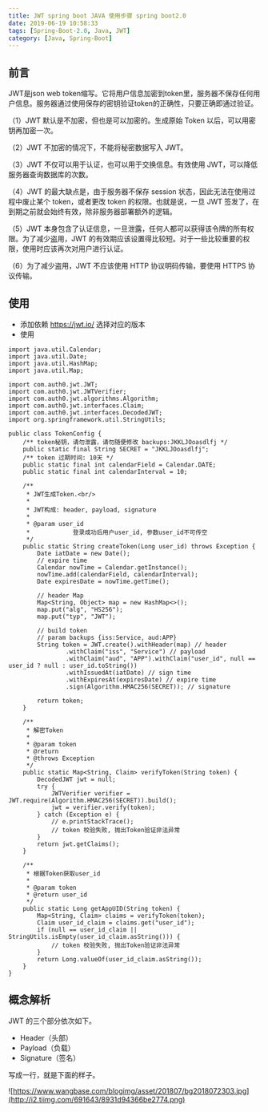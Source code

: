 ```yaml
---
title: JWT spring boot JAVA 使用步骤 spring boot2.0
date: 2019-06-19 10:58:33
tags: [Spring-Boot-2.0, Java, JWT]
category: [Java, Spring-Boot]
---
```


## 前言
JWT是json web token缩写。它将用户信息加密到token里，服务器不保存任何用户信息。服务器通过使用保存的密钥验证token的正确性，只要正确即通过验证。

（1）JWT 默认是不加密，但也是可以加密的。生成原始 Token 以后，可以用密钥再加密一次。

（2）JWT 不加密的情况下，不能将秘密数据写入 JWT。

（3）JWT 不仅可以用于认证，也可以用于交换信息。有效使用 JWT，可以降低服务器查询数据库的次数。

（4）JWT 的最大缺点是，由于服务器不保存 session 状态，因此无法在使用过程中废止某个 token，或者更改 token 的权限。也就是说，一旦 JWT 签发了，在到期之前就会始终有效，除非服务器部署额外的逻辑。

（5）JWT 本身包含了认证信息，一旦泄露，任何人都可以获得该令牌的所有权限。为了减少盗用，JWT 的有效期应该设置得比较短。对于一些比较重要的权限，使用时应该再次对用户进行认证。

（6）为了减少盗用，JWT 不应该使用 HTTP 协议明码传输，要使用 HTTPS 协议传输。
## 使用

 - 添加依赖
https://jwt.io/
选择对应的版本
 - 使用

```
import java.util.Calendar;
import java.util.Date;
import java.util.HashMap;
import java.util.Map;

import com.auth0.jwt.JWT;
import com.auth0.jwt.JWTVerifier;
import com.auth0.jwt.algorithms.Algorithm;
import com.auth0.jwt.interfaces.Claim;
import com.auth0.jwt.interfaces.DecodedJWT;
import org.springframework.util.StringUtils;

public class TokenConfig {
    /** token秘钥，请勿泄露，请勿随便修改 backups:JKKLJOoasdlfj */
    public static final String SECRET = "JKKLJOoasdlfj";
    /** token 过期时间: 10天 */
    public static final int calendarField = Calendar.DATE;
    public static final int calendarInterval = 10;

    /**
     * JWT生成Token.<br/>
     *
     * JWT构成: header, payload, signature
     *
     * @param user_id
     *            登录成功后用户user_id, 参数user_id不可传空
     */
    public static String createToken(Long user_id) throws Exception {
        Date iatDate = new Date();
        // expire time
        Calendar nowTime = Calendar.getInstance();
        nowTime.add(calendarField, calendarInterval);
        Date expiresDate = nowTime.getTime();

        // header Map
        Map<String, Object> map = new HashMap<>();
        map.put("alg", "HS256");
        map.put("typ", "JWT");

        // build token
        // param backups {iss:Service, aud:APP}
        String token = JWT.create().withHeader(map) // header
                .withClaim("iss", "Service") // payload
                .withClaim("aud", "APP").withClaim("user_id", null == user_id ? null : user_id.toString())
                .withIssuedAt(iatDate) // sign time
                .withExpiresAt(expiresDate) // expire time
                .sign(Algorithm.HMAC256(SECRET)); // signature

        return token;
    }

    /**
     * 解密Token
     *
     * @param token
     * @return
     * @throws Exception
     */
    public static Map<String, Claim> verifyToken(String token) {
        DecodedJWT jwt = null;
        try {
            JWTVerifier verifier = JWT.require(Algorithm.HMAC256(SECRET)).build();
            jwt = verifier.verify(token);
        } catch (Exception e) {
            // e.printStackTrace();
            // token 校验失败, 抛出Token验证非法异常
        }
        return jwt.getClaims();
    }

    /**
     * 根据Token获取user_id
     *
     * @param token
     * @return user_id
     */
    public static Long getAppUID(String token) {
        Map<String, Claim> claims = verifyToken(token);
        Claim user_id_claim = claims.get("user_id");
        if (null == user_id_claim || StringUtils.isEmpty(user_id_claim.asString())) {
            // token 校验失败, 抛出Token验证非法异常
        }
        return Long.valueOf(user_id_claim.asString());
    }
}
```

## 概念解析
JWT 的三个部分依次如下。

 - Header（头部）
 - Payload（负载）
 - Signature（签名）


写成一行，就是下面的样子。


![https://www.wangbase.com/blogimg/asset/201807/bg2018072303.jpg](http://i2.tiimg.com/691643/8931d94366be2774.png)
